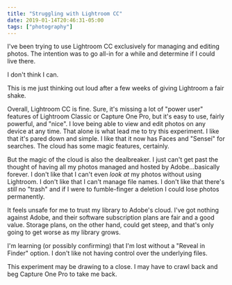 ```yaml
---
title: "Struggling with Lightroom CC"
date: 2019-01-14T20:46:31-05:00 
tags: ["photography"]
---
```


I've been trying to use Lightroom CC exclusively for managing and editing
photos. The intention was to go all-in for a while and determine if I could live there.

I don't think I can.

This is me just thinking out loud after a few weeks of giving Lightroom a
fair shake.

Overall, Lightroom CC is fine. Sure, it's missing a lot of "power user" features
of Lightroom Classic or Capture One Pro, but it's easy to use, fairly powerful,
and "nice". I love being able to view and edit photos on any device at any time.
That alone is what lead me to try this experiment. I like that it's pared down
and simple. I like that it now has Faces and "Sensei" for searches. The cloud
has some magic features, certainly.

But the magic of the cloud is also the dealbreaker. I just can't get past the
thought of having all my photos managed and hosted by Adobe...basically forever. I don't
like that I can't even _look at_ my photos without using Lightroom. I don't like
that I can't manage file names. I don't like that there's _still_ no "trash" and if I
were to fumble-finger a deletion I could lose photos permanently.

It feels unsafe for me to trust my library to Adobe's cloud. I've got nothing
against Adobe, and their software subscription plans are fair and a good value.
Storage plans, on the other hand, could get steep, and that's only going to get
worse as my library grows.

I'm learning (or possibly confirming) that I'm lost without a "Reveal in Finder"
option. I don't like not having control over the underlying files.

This experiment may be drawing to a close. I may have to crawl back and beg
Capture One Pro to take me back.



